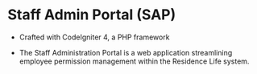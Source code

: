 # Staff Admin Portal (SAP)

- Crafted with CodeIgniter 4, a PHP framework

- The Staff Administration Portal is a web application streamlining employee permission management within the Residence Life system.
<!-- 
## Presentation of App

- All data being showcased is test data it is not real data

## Home

![This is the entire homepage](Presentation%20images/Home.png)

## Creating Notifications

![Here you create the notifications](Presentation%20images/make%20notifications.png)

## User views the notification

![Here you can see the notifications](Presentation%20images/notifications.png)

## User submits the notification to show the task is completed

![Here you can see how you would submit](Presentation%20images/submit%20notification.png)

## Once submitted admin can view the finished notification

![notification log](Presentation%20images/view%20notifications.png)

## This is where you hire new user

![Hire page](Presentation%20images/Hire.png)

## This page is where you search users to update them

![Update page](Presentation%20images/update.png)

## Results when you search a user using advanced search in homepage

![update results](Presentation%20images/update-results-no-id.png)

## Update user

![updating user](Presentation%20images/updating-closed.png)

## Update name or username

![update results](Presentation%20images/updating-name.png)

## Show all options

![updating user](Presentation%20images/updating-open.png)

## Confirmation page

![confirmation page](Presentation%20images/confirmation%20page.png)

## Deactivation page

![deactivation page](Presentation%20images/deactivate.png)

## Confirm deactivation

![confirm deactivation](Presentation%20images/deactivate-confirm.png)

## View and edit Hall directors

![Hall Directors](Presentation%20images/Hall-Directors.png) -->

